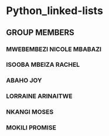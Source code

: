 # Python_linked-lists
## GROUP MEMBERS


### MWEBEMBEZI NICOLE MBABAZI 
### ISOOBA MBEIZA RACHEL
### ABAHO JOY
### LORRAINE ARINAITWE
### NKANGI MOSES
### MOKILI PROMISE

